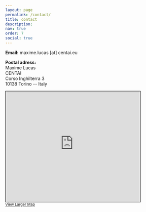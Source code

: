 ```yaml
---
layout: page
permalink: /contact/
title: contact
description: 
nav: true
order: 7
social: true
---
```



**Email:** maxime.lucas [at] centai.eu  

**Postal adress:**  
Maxime Lucas  
CENTAI  
Corso Inghilterra 3  
10138 Torino -- Italy

<iframe width="425" height="350" frameborder="0" scrolling="no" marginheight="0" marginwidth="0" src="https://www.openstreetmap.org/export/embed.html?bbox=7.661531567573548%2C45.068928947061%2C7.663757801055909%2C45.07041029010953&amp;layer=mapnik&amp;marker=45.06966962338433%2C7.662644684314728" style="border: 1px solid black"></iframe><br/><small><a href="https://www.openstreetmap.org/?mlat=45.06967&amp;mlon=7.66264#map=19/45.06967/7.66264">View Larger Map</a></small>
